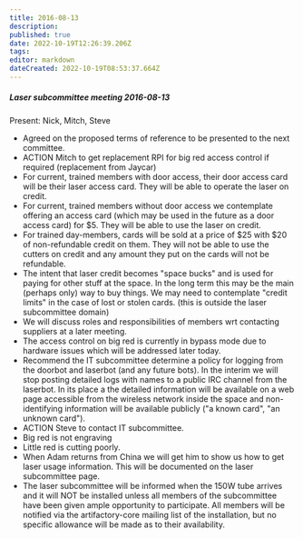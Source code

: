 ```yaml
---
title: 2016-08-13
description: 
published: true
date: 2022-10-19T12:26:39.206Z
tags: 
editor: markdown
dateCreated: 2022-10-19T08:53:37.664Z
---
```


##### Laser subcommittee meeting 2016-08-13

Present: Nick, Mitch, Steve

-   Agreed on the proposed terms of reference to be presented to the next committee.
-   ACTION Mitch to get replacement RPI for big red access control if required (replacement from Jaycar)
-   For current, trained members with door access, their door access card will be their laser access card. They will be able to operate the laser on credit.
-   For current, trained members without door access we contemplate offering an access card (which may be used in the future as a door access card) for \$5. They will be able to use the laser on credit.
-   For trained day-members, cards will be sold at a price of \$25 with \$20 of non-refundable credit on them. They will not be able to use the cutters on credit and any amount they put on the cards will not be refundable.
-   The intent that laser credit becomes "space bucks" and is used for paying for other stuff at the space. In the long term this may be the main (perhaps only) way to buy things. We may need to contemplate "credit limits" in the case of lost or stolen cards. (this is outside the laser subcommittee domain)
-   We will discuss roles and responsibilities of members wrt contacting suppliers at a later meeting.
-   The access control on big red is currently in bypass mode due to hardware issues which will be addressed later today.
-   Recommend the IT subcommittee determine a policy for logging from the doorbot and laserbot (and any future bots). In the interim we will stop posting detailed logs with names to a public IRC channel from the laserbot. In its place a the detailed information will be available on a web page accessible from the wireless network inside the space and non-identifying information will be available publicly ("a known card", "an unknown card").
-   ACTION Steve to contact IT subcommittee.
-   Big red is not engraving
-   Little red is cutting poorly.
-   When Adam returns from China we will get him to show us how to get laser usage information. This will be documented on the laser subcommittee page.
-   The laser subcommittee will be informed when the 150W tube arrives and it will NOT be installed unless all members of the subcommittee have been given ample opportunity to participate. All members will be notified via the artifactory-core mailing list of the installation, but no specific allowance will be made as to their availability.
